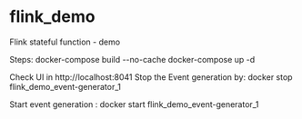 # flink_demo
Flink stateful function - demo

Steps:
docker-compose build --no-cache
docker-compose up -d

Check UI in http://localhost:8041
Stop the Event generation by:
docker stop flink_demo_event-generator_1

Start event generation :
docker start flink_demo_event-generator_1
